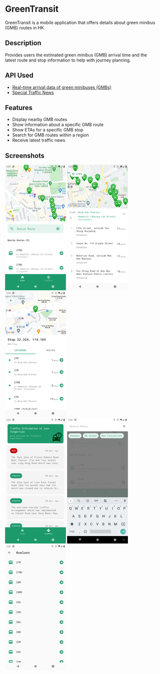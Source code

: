 # GreenTransit

GreenTransit is a mobile application that offers details about green minibus (GMB) routes in HK.

## Description

Provides users the estimated green minibus (GMB) arrival time and the latest route and stop information to help with journey planning.

## API Used
- [Real-time arrival data of green minibuses (GMBs)](https://data.gov.hk/en-data/dataset/hk-td-sm_7-real-time-arrival-data-of-gmb)
- [Special Traffic News](https://data.gov.hk/en-data/dataset/hk-td-tis_1-special-traffic-news)

## Features

- Display nearby GMB routes
- Show information about a specific GMB route
- Show ETAs for a specific GMB stop
- Search for GMB routes within a region
- Receive latest traffic news

## Screenshots
<div>
    <img src="./screenshots/home.png" alt="drawing" width="200"/>
    <img src="./screenshots/route.png" alt="drawing" width="200"/>
    <img src="./screenshots/stop.png" alt="drawing" width="200"/>
</div>
<div>
    <img src="./screenshots/news.png" alt="drawing" width="200"/>
    <img src="./screenshots/search.png" alt="drawing" width="200"/>
    <img src="./screenshots/region.png" alt="drawing" width="200"/>
</div>

